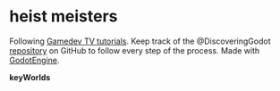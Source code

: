 # heist meisters

Following [Gamedev TV tutorials](https://www.gamedev.tv/). Keep track of the @DiscoveringGodot [repository](https://github.com/DiscoveringGodot/4_Heist_Meisters) on GitHub to follow every step of the process. Made with [GodotEngine](https://godotengine.org/).

**keyWorlds**
